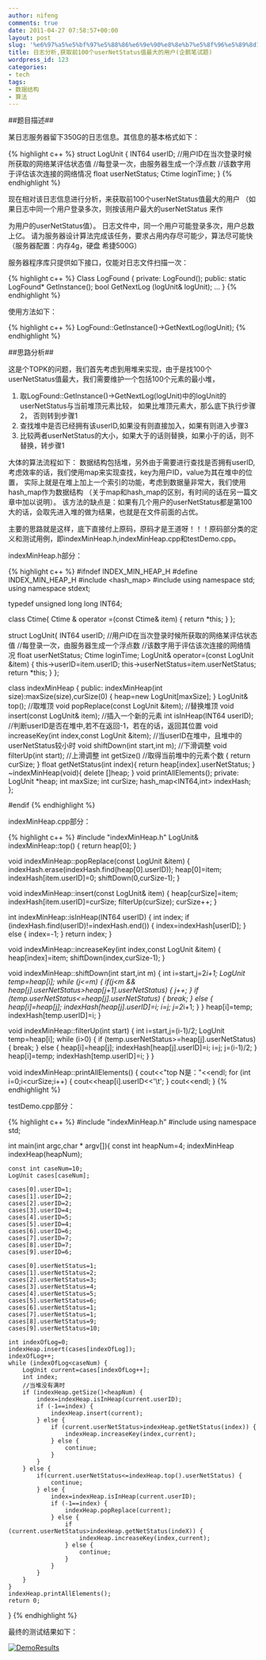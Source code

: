 ```yaml
---
author: nifeng
comments: true
date: 2011-04-27 07:58:57+00:00
layout: post
slug: '%e6%97%a5%e5%bf%97%e5%88%86%e6%9e%90%e8%8e%b7%e5%8f%96%e5%89%8d100%e4%b8%aausernetstatus%e5%80%bc%e6%9c%80%e5%a4%a7%e7%9a%84%e7%94%a8%e6%88%b7%e4%bc%81%e9%b9%85%e7%ac%94%e8%af%95%e9%a2%98'
title: 日志分析,获取前100个userNetStatus值最大的用户(企鹅笔试题)
wordpress_id: 123
categories:
- tech
tags:
- 数据结构
- 算法
---
```


##题目描述##

某日志服务器留下350G的日志信息。其信息的基本格式如下：

{% highlight c++ %}
struct LogUnit
{
    INT64 userID;
    //用户ID在当次登录时候所获取的网络某评估状态值
    //每登录一次，由服务器生成一个浮点数
    //该数字用于评估该次连接的网络情况
    float userNetStatus;
    Ctime loginTime;
}
{% endhighlight %}

现在相对该日志信息进行分析，来获取前100个userNetStatus值最大的用户
（如果日志中同一个用户登录多次，则按该用户最大的userNetStatus 来作

为用户的userNetStatus值）。
日志文件中，同一个用户可能登录多次，用户总数上亿。
请为服务器设计算法完成该任务，要求占用内存尽可能少，算法尽可能快
（服务器配置：内存4g，硬盘 希捷500G）

服务器程序库只提供如下接口，仅能对日志文件扫描一次：

{% highlight c++ %}
Class LogFound
{
private:
    LogFound();
public:
    static LogFound* GetInstance();
    bool GetNextLog (logUnit& logUnit);
    ...
}
{% endhighlight %}

使用方法如下：

{% highlight c++ %}
LogFound::GetInstance()->GetNextLog(logUnit);
{% endhighlight %}

##思路分析##

这是个TOPK的问题，我们首先考虑到用堆来实现，由于是找100个userNetStatus值最大，我们需要维护一个包括100个元素的最小堆，

1.  取LogFound::GetInstance()->GetNextLog(logUnit)中的logUnit的userNetStatus与当前堆顶元素比较，
    如果比堆顶元素大，那么底下执行步骤2，
    否则转到步骤1
2.  查找堆中是否已经拥有该userID,如果没有则直接加入，如果有则进入步骤3
3.  比较两者userNetStatus的大小，如果大于的话则替换，如果小于的话，则不替换，转步骤1

大体的算法流程如下：
数据结构包括堆，另外由于需要进行查找是否拥有userID,考虑效率的话，我们使用map来实现查找，key为用户ID，value为其在堆中的位置，
实际上就是在堆上加上一个索引的功能，考虑到数据量非常大，我们使用hash_map作为数据结构
（关于map和hash_map的区别，有时间的话在另一篇文章中加以说明）。
该方法的缺点是：如果有几个用户的userNetStatus都是第100大的话，会取先进入堆的做为结果，也就是在文件前面的占优。

主要的思路就是这样，底下直接付上原码，原码才是王道呀！！！原码部分类的定义和测试用例，即indexMinHeap.h,indexMinHeap.cpp和testDemo.cpp。

indexMinHeap.h部分：

{% highlight c++ %}
#ifndef INDEX_MIN_HEAP_H
#define INDEX_MIN_HEAP_H
#include <hash_map>
#include <iostream>
using namespace std;
using namespace stdext;

typedef unsigned long long INT64;

class Ctime{
    Ctime & operator =(const Ctime& item)
    {
        return *this;
    }
};

struct LogUnit{
    INT64 userID;
    //用户ID在当次登录时候所获取的网络某评估状态值
    //每登录一次，由服务器生成一个浮点数
    //该数字用于评估该次连接的网络情况
    float userNetStatus;
    Ctime loginTime;
    LogUnit& operator=(const LogUnit &item)
    {
        this->userID=item.userID;
        this->userNetStatus=item.userNetStatus;
        return *this;
    }
};

class indexMinHeap
{
public:
    indexMinHeap(int size):maxSize(size),curSize(0)
    {
        heap=new LogUnit[maxSize];
    }
    LogUnit& top();                                     //取堆顶
    void popReplace(const LogUnit &item);               //替换堆顶
    void insert(const LogUnit& item);                   //插入一个新的元素
    int isInHeap(INT64 userID);                         //判断userID是否在堆中,若不在返回-1，若在的话，返回其位置
    void increaseKey(int index,const LogUnit &item);    //当userID在堆中，且堆中的userNetStatus较小时
    void shiftDown(int start,int m);                    //下滑调整
    void filterUp(int start);                           //上滑调整
    int getSize()                                       //取得当前堆中的元素个数
    {
        return curSize;
    }
    float getNetStatus(int index){
        return heap[index].userNetStatus;
    }
    ~indexMinHeap(void){
        delete []heap;
    }
    void printAllElements();
    private:
        LogUnit *heap;
        int maxSize;
        int curSize;
        hash_map<INT64,int> indexHash;
};

#endif
{% endhighlight %}

indexMinHeap.cpp部分：

{% highlight c++ %}
#include "indexMinHeap.h"
LogUnit& indexMinHeap::top()
{
    return heap[0];
}

void indexMinHeap::popReplace(const LogUnit &item)
{
    indexHash.erase(indexHash.find(heap[0].userID));
    heap[0]=item;
    indexHash[item.userID]=0;
    shiftDown(0,curSize-1);
}

void indexMinHeap::insert(const LogUnit& item)
{
    heap[curSize]=item;
    indexHash[item.userID]=curSize;
    filterUp(curSize);
    curSize++;
}

int indexMinHeap::isInHeap(INT64 userID)
{
    int index;
    if (indexHash.find(userID)!=indexHash.end()) {
        index=indexHash[userID];
    } else {
        index=-1;
    }
    return index;
}

void indexMinHeap::increaseKey(int index,const LogUnit &item)
{
    heap[index]=item;
    shiftDown(index,curSize-1);
}

void indexMinHeap::shiftDown(int start,int m)
{
    int i=start,j=2*i+1;
    LogUnit temp=heap[i];
    while (j<=m) {
        if(j<m && heap[j].userNetStatus>heap[j+1].userNetStatus) {
            j++;
        }
        if (temp.userNetStatus<=heap[j].userNetStatus) {
            break;
        } else {
            heap[i]=heap[j];
            indexHash[heap[j].userID]=i;
            i=j;
            j=2*i+1;
        }
    }
    heap[i]=temp;
    indexHash[temp.userID]=i;
}

void indexMinHeap::filterUp(int start)
{
    int i=start,j=(i-1)/2;
    LogUnit temp=heap[i];
    while (i>0) {
        if (temp.userNetStatus>=heap[j].userNetStatus) {
            break;
        } else {
            heap[i]=heap[j];
            indexHash[heap[j].userID]=i;
            i=j;
            j=(i-1)/2;
        }
        heap[i]=temp;
        indexHash[temp.userID]=i;
    }
}

void indexMinHeap::printAllElements()
{
    cout<<"top N是："<<endl;
    for (int i=0;i<curSize;i++) {
        cout<<heap[i].userID<<'\t';
    }
    cout<<endl;
}
{% endhighlight %}

testDemo.cpp部分：

{% highlight c++ %}
#include "indexMinHeap.h"
#include <iostream>
using namespace std;

int main(int argc,char * argv[]){
    const int heapNum=4;
    indexMinHeap indexHeap(heapNum);

    const int caseNum=10;
    LogUnit cases[caseNum];
    
    cases[0].userID=1;
    cases[1].userID=2;
    cases[2].userID=2;
    cases[3].userID=4;
    cases[4].userID=5;
    cases[5].userID=4;
    cases[6].userID=6;
    cases[7].userID=7;
    cases[8].userID=7;
    cases[9].userID=6;

    cases[0].userNetStatus=1;
    cases[1].userNetStatus=2;
    cases[2].userNetStatus=3;
    cases[3].userNetStatus=4;
    cases[4].userNetStatus=5;
    cases[5].userNetStatus=6;
    cases[6].userNetStatus=1;
    cases[7].userNetStatus=1;
    cases[8].userNetStatus=9;
    cases[9].userNetStatus=10;

    int indexOfLog=0;
    indexHeap.insert(cases[indexOfLog]);
    indexOfLog++;
    while (indexOfLog<caseNum) {
        LogUnit current=cases[indexOfLog++];
        int index;
        //当堆没有满时
        if (indexHeap.getSize()<heapNum) {
            index=indexHeap.isInHeap(current.userID);
            if (-1==index) {
                indexHeap.insert(current);
            } else {
                if (current.userNetStatus>indexHeap.getNetStatus(index)) {
                    indexHeap.increaseKey(index,current);
                } else {
                    continue;
                }
            }
        } else {
            if(current.userNetStatus<=indexHeap.top().userNetStatus) {
                continue;
            } else {
                index=indexHeap.isInHeap(current.userID);
                if (-1==index) {
                    indexHeap.popReplace(current);
                } else {
                    if (current.userNetStatus>indexHeap.getNetStatus(indeX)) {
                        indexHeap.increaseKey(index,current);
                    } else {
                        continue;
                    }
                }
            }
        }
    }
    indexHeap.printAllElements();
    return 0;
}
{% endhighlight %}

最终的测试结果如下：

[![DemoResults](http://173.208.220.51/wp-content/uploads/2011/04/QQ面试题结果图.bmp)](http://173.208.220.51/wp-content/uploads/2011/04/QQ面试题结果图.bmp)
